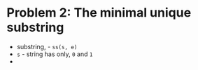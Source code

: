 # Problem 2: The minimal unique substring

- substring, - `ss(s, e)`
- `s` - string has only, `0` and `1`
- 